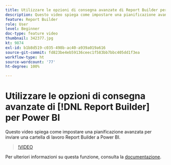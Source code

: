 ```yaml
---
title: Utilizzare le opzioni di consegna avanzate di Report Builder per Power BI
description: Questo video spiega come impostare una pianificazione avanzata per inviare una cartella di lavoro di Report Builder a Power BI.
feature: Report Builder
role: User
level: Beginner
doc-type: feature video
thumbnail: 342377.jpg
kt: 9874
exl-id: b1b8d519-c035-498b-ac40-a939a019a616
source-git-commit: fd823be4eb59136ceec1f583bb7bbc405dd1f3ea
workflow-type: ht
source-wordcount: '77'
ht-degree: 100%

---
```


# Utilizzare le opzioni di consegna avanzate di [!DNL Report Builder] per Power BI

Questo video spiega come impostare una pianificazione avanzata per inviare una cartella di lavoro Report Builder a Power BI.

>[!VIDEO](https://video.tv.adobe.com/v/342377/?quality=12&learn=on)

Per ulteriori informazioni su questa funzione, consulta la [documentazione](https://experienceleague.adobe.com/docs/analytics/analyze/report-builder/publish-powerbi/power-bi.html?lang=it).

